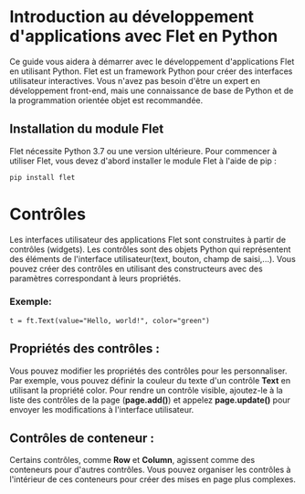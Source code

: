 # Introduction au développement d'applications avec Flet en Python

Ce guide vous aidera à démarrer avec le développement d'applications Flet en utilisant Python. Flet est un framework Python pour créer des interfaces utilisateur interactives. Vous n'avez pas besoin d'être un expert en développement front-end, mais une connaissance de base de Python et de la programmation orientée objet est recommandée.

## Installation du module Flet

Flet nécessite Python 3.7 ou une version ultérieure. Pour commencer à utiliser Flet, vous devez d'abord installer le module Flet à l'aide de pip :

```bash
pip install flet
```

# Contrôles

Les interfaces utilisateur des applications Flet sont construites à partir de contrôles (widgets). Les contrôles sont des objets Python qui représentent des éléments de l'interface utilisateur(text, bouton, champ de saisi,...). Vous pouvez créer des contrôles en utilisant des constructeurs avec des paramètres correspondant à leurs propriétés.

### Exemple:

```
t = ft.Text(value="Hello, world!", color="green")
```

## Propriétés des contrôles : 

Vous pouvez modifier les propriétés des contrôles pour les personnaliser. Par exemple, vous pouvez définir la couleur du texte d'un contrôle **Text** en utilisant la propriété color. 
Pour rendre un contrôle visible, ajoutez-le à la liste des contrôles de la page (**page.add()**) et appelez **page.update()** pour envoyer les modifications à l'interface utilisateur.

## Contrôles de conteneur :

Certains contrôles, comme **Row** et **Column**, agissent comme des conteneurs pour d'autres contrôles. Vous pouvez organiser les contrôles à l'intérieur de ces conteneurs pour créer des mises en page plus complexes.
